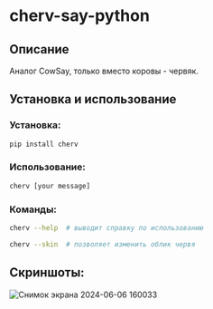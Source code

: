 # cherv-say-python
## Описание
Аналог CowSay, только вместо коровы - червяк.
## Установка и использование
### Установка:
```bash
pip install cherv
```
### Использование:
```bash
cherv [your message]
```
### Команды:
```bash
cherv --help  # выводит справку по использованию
```
```bash
cherv --skin  # позволяет изменить облик червя
```
## Скриншоты:


![Снимок экрана 2024-06-06 160033](https://github.com/AyaalTech/wormsay-python/assets/80465121/7b82236f-6551-4565-adf7-ba283e0f12e0)

